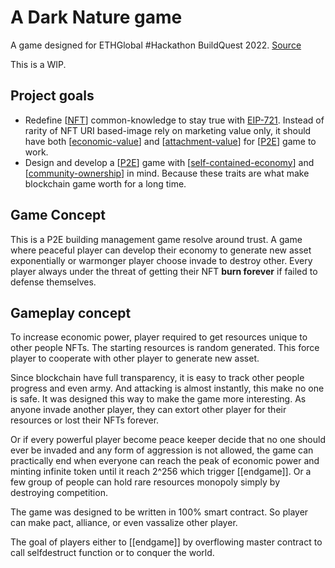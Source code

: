 # A Dark Nature game

A game designed for ETHGlobal #Hackathon BuildQuest 2022. [Source](https://github.com/VAD37/the-dark-forest)

This is a WIP.

## Project goals

- Redefine [[NFT]] common-knowledge to stay true with [EIP-721](https://eips.ethereum.org/EIPS/eip-721). Instead of rarity of NFT URI based-image rely on marketing value only, it should have both [[economic-value]] and [[attachment-value]] for [[P2E]] game to work.
- Design and develop a [[P2E]] game with [[self-contained-economy]] and [[community-ownership]] in mind. Because these traits are what make blockchain game worth for a long time.

## Game Concept

This is a P2E building management game resolve around trust. A game where peaceful player can develop their economy to generate new asset exponentially or warmonger player choose invade to destroy other. Every player always under the threat of getting their NFT **burn forever** if failed to defense themselves.

## Gameplay concept

To increase economic power, player required to get resources unique to other people NFTs. The starting resources is random generated. This force player to cooperate with other player to generate new asset.

Since blockchain have full transparency, it is easy to track other people progress and even army. And attacking is almost instantly, this make no one is safe. It was designed this way to make the game more interesting. As anyone invade another player, they can extort other player for their resources or lost their NFTs forever.

Or if every powerful player become peace keeper decide that no one should ever be invaded and any form of aggression is not allowed, the game can practically end when everyone can reach the peak of economic power and minting infinite token until it reach 2^256 which trigger [[endgame]].
Or a few group of people can hold rare resources monopoly simply by destroying competition.

The game was designed to be written in 100% smart contract. So player can make pact, alliance, or even vassalize other player.

The goal of players either to [[endgame]] by overflowing master contract to call selfdestruct function or to conquer the world.

[//begin]: # "Autogenerated link references for markdown compatibility"
[NFT]: references/NFT "NFT"
[economic-value]: references/economic-value "economic-value"
[attachment-value]: references/attachment-value "attachment-value"
[P2E]: references/P2E "Play To Earn"
[self-contained-economy]: references/self-contained-economy "self-contained-economy"
[community-ownership]: references/community-ownership "community-ownership"
[//end]: # "Autogenerated link references"
